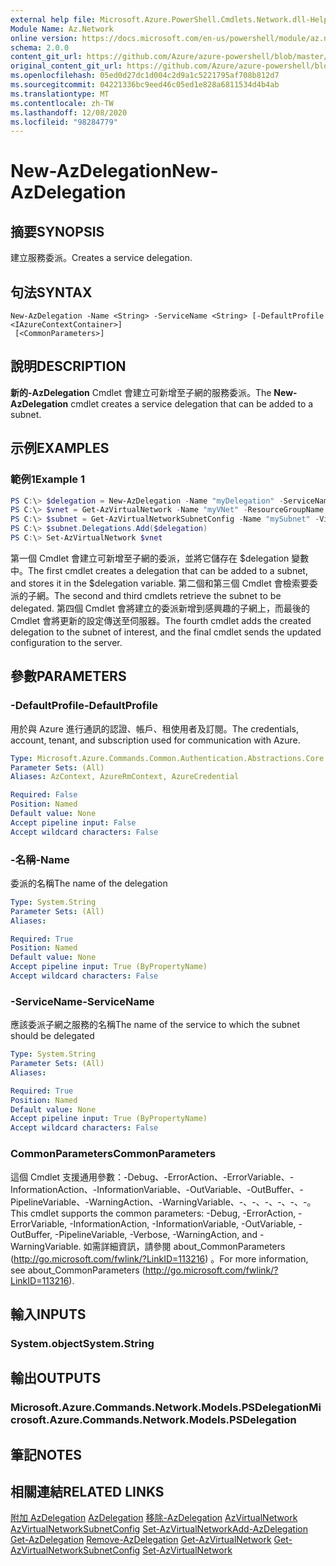 ```yaml
---
external help file: Microsoft.Azure.PowerShell.Cmdlets.Network.dll-Help.xml
Module Name: Az.Network
online version: https://docs.microsoft.com/en-us/powershell/module/az.network/new-azdelegation
schema: 2.0.0
content_git_url: https://github.com/Azure/azure-powershell/blob/master/src/Network/Network/help/New-AzDelegation.md
original_content_git_url: https://github.com/Azure/azure-powershell/blob/master/src/Network/Network/help/New-AzDelegation.md
ms.openlocfilehash: 05ed0d27dc1d004c2d9a1c5221795af708b812d7
ms.sourcegitcommit: 04221336bc9eed46c05ed1e828a6811534d4b4ab
ms.translationtype: MT
ms.contentlocale: zh-TW
ms.lasthandoff: 12/08/2020
ms.locfileid: "98284779"
---
```

# <span data-ttu-id="fec4b-101">New-AzDelegation</span><span class="sxs-lookup"><span data-stu-id="fec4b-101">New-AzDelegation</span></span>

## <span data-ttu-id="fec4b-102">摘要</span><span class="sxs-lookup"><span data-stu-id="fec4b-102">SYNOPSIS</span></span>
<span data-ttu-id="fec4b-103">建立服務委派。</span><span class="sxs-lookup"><span data-stu-id="fec4b-103">Creates a service delegation.</span></span>

## <span data-ttu-id="fec4b-104">句法</span><span class="sxs-lookup"><span data-stu-id="fec4b-104">SYNTAX</span></span>

```
New-AzDelegation -Name <String> -ServiceName <String> [-DefaultProfile <IAzureContextContainer>]
 [<CommonParameters>]
```

## <span data-ttu-id="fec4b-105">說明</span><span class="sxs-lookup"><span data-stu-id="fec4b-105">DESCRIPTION</span></span>
<span data-ttu-id="fec4b-106">**新的-AzDelegation** Cmdlet 會建立可新增至子網的服務委派。</span><span class="sxs-lookup"><span data-stu-id="fec4b-106">The **New-AzDelegation** cmdlet creates a service delegation that can be added to a subnet.</span></span>

## <span data-ttu-id="fec4b-107">示例</span><span class="sxs-lookup"><span data-stu-id="fec4b-107">EXAMPLES</span></span>

### <span data-ttu-id="fec4b-108">範例1</span><span class="sxs-lookup"><span data-stu-id="fec4b-108">Example 1</span></span>
```powershell
PS C:\> $delegation = New-AzDelegation -Name "myDelegation" -ServiceName "Microsoft.Sql/servers"
PS C:\> $vnet = Get-AzVirtualNetwork -Name "myVNet" -ResourceGroupName "myResourceGroup"
PS C:\> $subnet = Get-AzVirtualNetworkSubnetConfig -Name "mySubnet" -VirtualNetwork $vnet
PS C:\> $subnet.Delegations.Add($delegation)
PS C:\> Set-AzVirtualNetwork $vnet
```

<span data-ttu-id="fec4b-109">第一個 Cmdlet 會建立可新增至子網的委派，並將它儲存在 $delegation 變數中。</span><span class="sxs-lookup"><span data-stu-id="fec4b-109">The first cmdlet creates a delegation that can be added to a subnet, and stores it in the $delegation variable.</span></span> <span data-ttu-id="fec4b-110">第二個和第三個 Cmdlet 會檢索要委派的子網。</span><span class="sxs-lookup"><span data-stu-id="fec4b-110">The second and third cmdlets retrieve the subnet to be delegated.</span></span> <span data-ttu-id="fec4b-111">第四個 Cmdlet 會將建立的委派新增到感興趣的子網上，而最後的 Cmdlet 會將更新的設定傳送至伺服器。</span><span class="sxs-lookup"><span data-stu-id="fec4b-111">The fourth cmdlet adds the created delegation to the subnet of interest, and the final cmdlet sends the updated configuration to the server.</span></span>

## <span data-ttu-id="fec4b-112">參數</span><span class="sxs-lookup"><span data-stu-id="fec4b-112">PARAMETERS</span></span>

### <span data-ttu-id="fec4b-113">-DefaultProfile</span><span class="sxs-lookup"><span data-stu-id="fec4b-113">-DefaultProfile</span></span>
<span data-ttu-id="fec4b-114">用於與 Azure 進行通訊的認證、帳戶、租使用者及訂閱。</span><span class="sxs-lookup"><span data-stu-id="fec4b-114">The credentials, account, tenant, and subscription used for communication with Azure.</span></span>

```yaml
Type: Microsoft.Azure.Commands.Common.Authentication.Abstractions.Core.IAzureContextContainer
Parameter Sets: (All)
Aliases: AzContext, AzureRmContext, AzureCredential

Required: False
Position: Named
Default value: None
Accept pipeline input: False
Accept wildcard characters: False
```

### <span data-ttu-id="fec4b-115">-名稱</span><span class="sxs-lookup"><span data-stu-id="fec4b-115">-Name</span></span>
<span data-ttu-id="fec4b-116">委派的名稱</span><span class="sxs-lookup"><span data-stu-id="fec4b-116">The name of the delegation</span></span>

```yaml
Type: System.String
Parameter Sets: (All)
Aliases:

Required: True
Position: Named
Default value: None
Accept pipeline input: True (ByPropertyName)
Accept wildcard characters: False
```

### <span data-ttu-id="fec4b-117">-ServiceName</span><span class="sxs-lookup"><span data-stu-id="fec4b-117">-ServiceName</span></span>
<span data-ttu-id="fec4b-118">應該委派子網之服務的名稱</span><span class="sxs-lookup"><span data-stu-id="fec4b-118">The name of the service to which the subnet should be delegated</span></span>

```yaml
Type: System.String
Parameter Sets: (All)
Aliases:

Required: True
Position: Named
Default value: None
Accept pipeline input: True (ByPropertyName)
Accept wildcard characters: False
```

### <span data-ttu-id="fec4b-119">CommonParameters</span><span class="sxs-lookup"><span data-stu-id="fec4b-119">CommonParameters</span></span>
<span data-ttu-id="fec4b-120">這個 Cmdlet 支援通用參數：-Debug、-ErrorAction、-ErrorVariable、-InformationAction、-InformationVariable、-OutVariable、-OutBuffer、-PipelineVariable、-WarningAction、-WarningVariable、-、-、-、-、-、-。</span><span class="sxs-lookup"><span data-stu-id="fec4b-120">This cmdlet supports the common parameters: -Debug, -ErrorAction, -ErrorVariable, -InformationAction, -InformationVariable, -OutVariable, -OutBuffer, -PipelineVariable, -Verbose, -WarningAction, and -WarningVariable.</span></span> <span data-ttu-id="fec4b-121">如需詳細資訊，請參閱 about_CommonParameters (http://go.microsoft.com/fwlink/?LinkID=113216) 。</span><span class="sxs-lookup"><span data-stu-id="fec4b-121">For more information, see about_CommonParameters (http://go.microsoft.com/fwlink/?LinkID=113216).</span></span>

## <span data-ttu-id="fec4b-122">輸入</span><span class="sxs-lookup"><span data-stu-id="fec4b-122">INPUTS</span></span>

### <span data-ttu-id="fec4b-123">System.object</span><span class="sxs-lookup"><span data-stu-id="fec4b-123">System.String</span></span>

## <span data-ttu-id="fec4b-124">輸出</span><span class="sxs-lookup"><span data-stu-id="fec4b-124">OUTPUTS</span></span>

### <span data-ttu-id="fec4b-125">Microsoft.Azure.Commands.Network.Models.PSDelegation</span><span class="sxs-lookup"><span data-stu-id="fec4b-125">Microsoft.Azure.Commands.Network.Models.PSDelegation</span></span>

## <span data-ttu-id="fec4b-126">筆記</span><span class="sxs-lookup"><span data-stu-id="fec4b-126">NOTES</span></span>

## <span data-ttu-id="fec4b-127">相關連結</span><span class="sxs-lookup"><span data-stu-id="fec4b-127">RELATED LINKS</span></span>

<span data-ttu-id="fec4b-128">[附加 AzDelegation](./Add-AzDelegation.md) 
[AzDelegation](./Get-AzDelegation.md) 
[移除-AzDelegation](./Remove-AzDelegation.md) 
[AzVirtualNetwork](./Get-AzVirtualNetwork.md) 
[AzVirtualNetworkSubnetConfig](./Get-AzVirtualNetworkSubnetConfig.md) 
[Set-AzVirtualNetwork](./Set-AzVirtualNetwork.md)</span><span class="sxs-lookup"><span data-stu-id="fec4b-128">[Add-AzDelegation](./Add-AzDelegation.md)
[Get-AzDelegation](./Get-AzDelegation.md)
[Remove-AzDelegation](./Remove-AzDelegation.md)
[Get-AzVirtualNetwork](./Get-AzVirtualNetwork.md)
[Get-AzVirtualNetworkSubnetConfig](./Get-AzVirtualNetworkSubnetConfig.md)
[Set-AzVirtualNetwork](./Set-AzVirtualNetwork.md)</span></span>